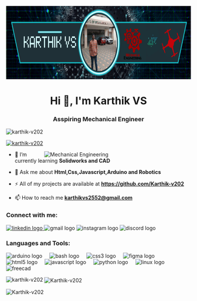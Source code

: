 <div align="center">
  <img height="200" src="https://github.com/Karthik-v202/Karthik-v202/blob/main/Untitled%20design%20(2).png?raw=true"  />
</div>

###


<h1 align="center">Hi 👋, I'm Karthik VS</h1>
<h3 align="center">Asspiring Mechanical Engineer</h3>
<p align="left"> <img src="https://komarev.com/ghpvc/?username=karthik-v202&label=Profile%20views&color=0e75b6&style=flat" alt="karthik-v202" /> </p>

<p align="left"> <a href="https://github.com/ryo-ma/github-profile-trophy"><img src="https://github-profile-trophy.vercel.app/?username=karthik-v202" alt="karthik-v202" /></a> </p>

<img align="right" alt="Mechanical Engineering" width="400" src="https://smart-engineering.tech/assets/img/gallery/gif-2.gif">



- 🌱 I’m currently learning **Solidworks and CAD**

- 💬 Ask me about **Html,Css,Javascript,Arduino and Robotics**

- ⚡  All of my projects are available at **https://github.com/Karthik-v202**

- 📫 How to reach me **karthikvs2552@gmail.com**

<h3 align="left">Connect with me:</h3>
<div align="left">
  <a href="https://www.linkedin.com/in/karthik-v-s-926b34335" target="_blank">
    <img src="https://img.shields.io/static/v1?message=LinkedIn&logo=linkedin&label=&color=0077B5&logoColor=white&labelColor=&style=for-the-badge" height="35" alt="linkedin logo"  />
  </a>
  <img src="https://img.shields.io/static/v1?message=karthikvs2552@gmail.com&logo=gmail&label=Gmail&color=D14836&logoColor=white&labelColor=&style=for-the-badge" height="35" alt="gmail logo"  />
  <img src="https://img.shields.io/static/v1?message=Instagram&logo=instagram&label=&color=E4405F&logoColor=white&labelColor=&style=for-the-badge" height="35" alt="instagram logo"  />
  <img src="https://img.shields.io/static/v1?message=Discord&logo=discord&label=&color=7289DA&logoColor=white&labelColor=&style=for-the-badge" height="35" alt="discord logo"  />
</div>


<h3 align="left">Languages and Tools:</h3>
<div align="left">
  <img src="https://cdn.jsdelivr.net/gh/devicons/devicon/icons/arduino/arduino-original.svg" height="30" alt="arduino logo"  />
  <img width="12" />
  <img src="https://cdn.jsdelivr.net/gh/devicons/devicon/icons/bash/bash-original.svg" height="30" alt="bash logo"  />
  <img width="12" />
  <img src="https://cdn.jsdelivr.net/gh/devicons/devicon/icons/css3/css3-original.svg" height="30" alt="css3 logo"  />
  <img width="12" />
  <img src="https://cdn.jsdelivr.net/gh/devicons/devicon/icons/figma/figma-original.svg" height="30" alt="figma logo"  />
  <img width="12" />
  <img src="https://cdn.jsdelivr.net/gh/devicons/devicon/icons/html5/html5-original.svg" height="30" alt="html5 logo"  />
  <img width="12" />
  <img src="https://cdn.jsdelivr.net/gh/devicons/devicon/icons/javascript/javascript-original.svg" height="30" alt="javascript logo"  />
  <img width="12" />
  <img src="https://cdn.jsdelivr.net/gh/devicons/devicon/icons/python/python-original.svg" height="30" alt="python logo"  />
  <img width="12" />
  <img src="https://cdn.jsdelivr.net/gh/devicons/devicon/icons/linux/linux-original.svg" height="30" alt="linux logo"  />
  <img width="12"/>
  <img src="https://karthik-v202.github.io/Karthik-v202/Icon_FreeCAD.png" height="30" alt="freecad" />
  <img width="12"/>
</div>

<p><img align="left" src="https://github-readme-stats.vercel.app/api/top-langs?username=Karthik-v202&show_icons=true&locale=en&layout=compact" alt="karthik-v202" /></p>

<p>&nbsp;<img align="center" src="https://github-readme-stats.vercel.app/api?username=Karthik-v202&show_icons=true&locale=en" alt="Karthik-v202" /></p>

<p><img align="center" src="https://github-readme-streak-stats.herokuapp.com/?user=Karthik-v202&" alt="Karthik-v202" /></p>

